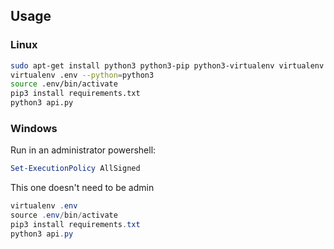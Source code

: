 
## Usage

### Linux

```bash
sudo apt-get install python3 python3-pip python3-virtualenv virtualenv
virtualenv .env --python=python3
source .env/bin/activate
pip3 install requirements.txt
python3 api.py
```

### Windows

Run in an administrator powershell:

```powershell
Set-ExecutionPolicy AllSigned
```

This one doesn't need to be admin

```powershell
virtualenv .env
source .env/bin/activate
pip3 install requirements.txt
python3 api.py
```
